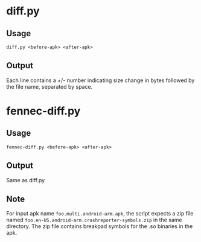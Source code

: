 diff.py
=======

## Usage

    diff.py <before-apk> <after-apk>

## Output

Each line contains a +/- number indicating size change in bytes followed by the
file name, separated by space.

fennec-diff.py
==============

## Usage

    fennec-diff.py <before-apk> <after-apk>

## Output

Same as diff.py

## Note

For input apk name `foo.multi.android-arm.apk`, the script expects a zip file
named `foo.en-US.android-arm.crashreporter-symbols.zip` in the same directory.
The zip file contains breakpad symbols for the .so binaries in the apk.
